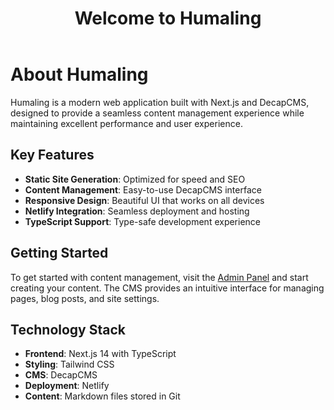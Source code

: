 ---
title: "Welcome to Humaling"
hero_title: "Welcome to Humaling"
hero_subtitle: "A modern Next.js website with DecapCMS for seamless content management. Built for Netlify deployment with a beautiful, responsive design."
features:
  - title: "Fast Performance"
    description: "Built with Next.js for optimal speed and SEO performance."
    icon: "⚡"
  - title: "Easy Content Management"
    description: "DecapCMS provides a user-friendly interface for content updates."
    icon: "📝"
  - title: "Netlify Ready"
    description: "Optimized for seamless deployment on Netlify with static generation."
    icon: "🚀"
body: |
  # About Humaling

  Humaling is a modern web application built with Next.js and DecapCMS, designed to provide a seamless content management experience while maintaining excellent performance and user experience.

  ## Key Features

  - **Static Site Generation**: Optimized for speed and SEO
  - **Content Management**: Easy-to-use DecapCMS interface
  - **Responsive Design**: Beautiful UI that works on all devices
  - **Netlify Integration**: Seamless deployment and hosting
  - **TypeScript Support**: Type-safe development experience

  ## Getting Started

  To get started with content management, visit the [Admin Panel](/admin) and start creating your content. The CMS provides an intuitive interface for managing pages, blog posts, and site settings.

  ## Technology Stack

  - **Frontend**: Next.js 14 with TypeScript
  - **Styling**: Tailwind CSS
  - **CMS**: DecapCMS
  - **Deployment**: Netlify
  - **Content**: Markdown files stored in Git
--- 